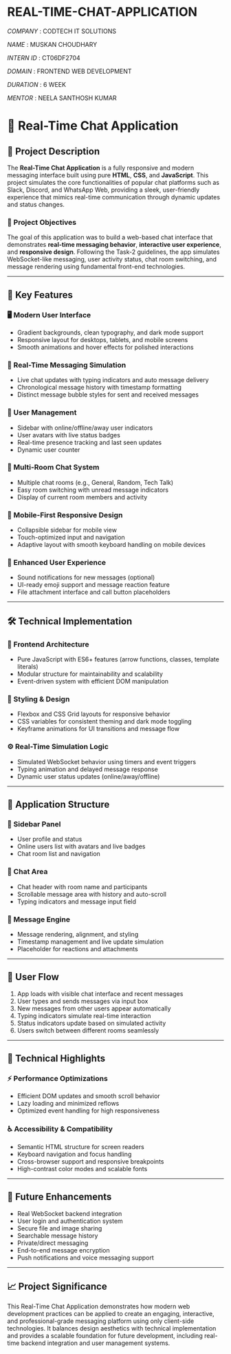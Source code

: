 # REAL-TIME-CHAT-APPLICATION

*COMPANY* : CODTECH IT SOLUTIONS

*NAME* : MUSKAN CHOUDHARY

*INTERN ID* : CT06DF2704

*DOMAIN* : FRONTEND WEB DEVELOPMENT

*DURATION* : 6 WEEK

*MENTOR* : NEELA SANTHOSH KUMAR

# 💬 Real-Time Chat Application

## 📘 Project Description

The **Real-Time Chat Application** is a fully responsive and modern messaging interface built using pure **HTML**, **CSS**, and **JavaScript**. This project simulates the core functionalities of popular chat platforms such as Slack, Discord, and WhatsApp Web, providing a sleek, user-friendly experience that mimics real-time communication through dynamic updates and status changes.

### 🎯 Project Objectives

The goal of this application was to build a web-based chat interface that demonstrates **real-time messaging behavior**, **interactive user experience**, and **responsive design**. Following the Task-2 guidelines, the app simulates WebSocket-like messaging, user activity status, chat room switching, and message rendering using fundamental front-end technologies.

---

## 🌟 Key Features

### 🖥️ Modern User Interface
- Gradient backgrounds, clean typography, and dark mode support
- Responsive layout for desktops, tablets, and mobile screens
- Smooth animations and hover effects for polished interactions

### 📨 Real-Time Messaging Simulation
- Live chat updates with typing indicators and auto message delivery
- Chronological message history with timestamp formatting
- Distinct message bubble styles for sent and received messages

### 👥 User Management
- Sidebar with online/offline/away user indicators
- User avatars with live status badges
- Real-time presence tracking and last seen updates
- Dynamic user counter

### 🧩 Multi-Room Chat System
- Multiple chat rooms (e.g., General, Random, Tech Talk)
- Easy room switching with unread message indicators
- Display of current room members and activity

### 📱 Mobile-First Responsive Design
- Collapsible sidebar for mobile view
- Touch-optimized input and navigation
- Adaptive layout with smooth keyboard handling on mobile devices

### 🎉 Enhanced User Experience
- Sound notifications for new messages (optional)
- UI-ready emoji support and message reaction feature
- File attachment interface and call button placeholders

---

## 🛠️ Technical Implementation

### 🧠 Frontend Architecture
- Pure JavaScript with ES6+ features (arrow functions, classes, template literals)
- Modular structure for maintainability and scalability
- Event-driven system with efficient DOM manipulation

### 🎨 Styling & Design
- Flexbox and CSS Grid layouts for responsive behavior
- CSS variables for consistent theming and dark mode toggling
- Keyframe animations for UI transitions and message flow

### ⚙️ Real-Time Simulation Logic
- Simulated WebSocket behavior using timers and event triggers
- Typing animation and delayed message response
- Dynamic user status updates (online/away/offline)

---

## 📂 Application Structure

### 🔹 Sidebar Panel
- User profile and status
- Online users list with avatars and live badges
- Chat room list and navigation

### 🔹 Chat Area
- Chat header with room name and participants
- Scrollable message area with history and auto-scroll
- Typing indicators and message input field

### 🔹 Message Engine
- Message rendering, alignment, and styling
- Timestamp management and live update simulation
- Placeholder for reactions and attachments

---

## 🔁 User Flow

1. App loads with visible chat interface and recent messages
2. User types and sends messages via input box
3. New messages from other users appear automatically
4. Typing indicators simulate real-time interaction
5. Status indicators update based on simulated activity
6. Users switch between different rooms seamlessly

---

## 🚀 Technical Highlights

### ⚡ Performance Optimizations
- Efficient DOM updates and smooth scroll behavior
- Lazy loading and minimized reflows
- Optimized event handling for high responsiveness

### ♿ Accessibility & Compatibility
- Semantic HTML structure for screen readers
- Keyboard navigation and focus handling
- Cross-browser support and responsive breakpoints
- High-contrast color modes and scalable fonts

---

## 🔮 Future Enhancements

- Real WebSocket backend integration
- User login and authentication system
- Secure file and image sharing
- Searchable message history
- Private/direct messaging
- End-to-end message encryption
- Push notifications and voice messaging support

---

## 📈 Project Significance

This Real-Time Chat Application demonstrates how modern web development practices can be applied to create an engaging, interactive, and professional-grade messaging platform using only client-side technologies. It balances design aesthetics with technical implementation and provides a scalable foundation for future development, including real-time backend integration and user management systems.

